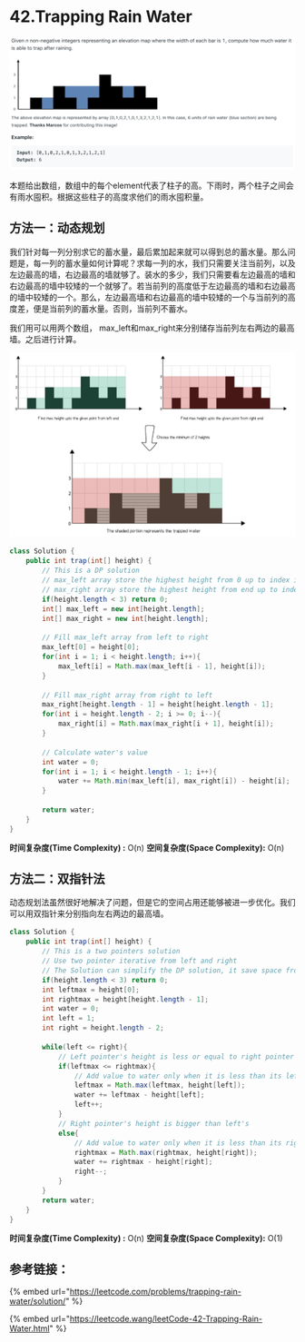# 42.Trapping Rain Water

![](.gitbook/assets/image%20%2832%29.png)

本题给出数组，数组中的每个element代表了柱子的高。下雨时，两个柱子之间会有雨水囤积。根据这些柱子的高度求他们的雨水囤积量。

## 方法一：动态规划

我们针对每一列分别求它的蓄水量，最后累加起来就可以得到总的蓄水量。那么问题是，每一列的蓄水量如何计算呢？求每一列的水，我们只需要关注当前列，以及左边最高的墙，右边最高的墙就够了。装水的多少，我们只需要看左边最高的墙和右边最高的墙中较矮的一个就够了。若当前列的高度低于左边最高的墙和右边最高的墙中较矮的一个。那么，左边最高墙和右边最高的墙中较矮的一个与当前列的高度差，便是当前列的蓄水量。否则，当前列不蓄水。

我们用可以用两个数组， max\_left和max\_right来分别储存当前列左右两边的最高墙。之后进行计算。

![](.gitbook/assets/image%20%2821%29.png)

```java
class Solution {
    public int trap(int[] height) {
        // This is a DP solution
        // max_left array store the highest height from 0 up to index i
        // max_right array store the highest height from end up to index i
        if(height.length < 3) return 0;
        int[] max_left = new int[height.length];
        int[] max_right = new int[height.length];
        
        // Fill max_left array from left to right
        max_left[0] = height[0];
        for(int i = 1; i < height.length; i++){
            max_left[i] = Math.max(max_left[i - 1], height[i]);
        }
        
        // Fill max_right array from right to left
        max_right[height.length - 1] = height[height.length - 1];
        for(int i = height.length - 2; i >= 0; i--){
            max_right[i] = Math.max(max_right[i + 1], height[i]);
        }
        
        // Calculate water's value
        int water = 0;
        for(int i = 1; i < height.length - 1; i++){
            water += Math.min(max_left[i], max_right[i]) - height[i];
        }
        
        return water;
    }
}
```

**时间复杂度\(Time Complexity\) :** O\(n\)          **空间复杂度\(Space Complexity\):** O\(n\)

## 方法二：双指针法

动态规划法虽然很好地解决了问题，但是它的空间占用还能够被进一步优化。我们可以用双指针来分别指向左右两边的最高墙。

```java
class Solution {
    public int trap(int[] height) {
        // This is a two pointers solution
        // Use two pointer iterative from left and right
        // The Solution can simplify the DP solution, it save space from DP. 
        if(height.length < 3) return 0;
        int leftmax = height[0];
        int rightmax = height[height.length - 1];
        int water = 0;
        int left = 1;
        int right = height.length - 2;
        
        while(left <= right){
            // Left pointer's height is less or equal to right pointer
            if(leftmax <= rightmax){
                // Add value to water only when it is less than its left max
                leftmax = Math.max(leftmax, height[left]);
                water += leftmax - height[left];
                left++;
            }
            // Right pointer's height is bigger than left's
            else{
                // Add value to water only when it is less than its right max
                rightmax = Math.max(rightmax, height[right]);
                water += rightmax - height[right];
                right--;
            }
        }
        return water;
    }
}
```

**时间复杂度\(Time Complexity\) :** O\(n\)          **空间复杂度\(Space Complexity\):** O\(1\)

## 参考链接：

{% embed url="https://leetcode.com/problems/trapping-rain-water/solution/" %}

{% embed url="https://leetcode.wang/leetCode-42-Trapping-Rain-Water.html" %}



